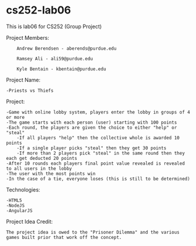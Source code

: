 # cs252-lab06
This is lab06 for CS252 (Group Project)

Project Members:

		Andrew Berendsen - aberends@purdue.edu

		Ramsey Ali - ali59@purdue.edu

		Kyle Bentain - kbentain@purdue.edu
  
  Project Name:
  
    -Priests vs Thiefs
  
  Project:
  
    -Game with online lobby system, players enter the lobby in groups of 4 or more
    -The game starts with each person (user) starting with 100 points
    -Each round, the players are given the choice to either "help" or "steal" 
    	-If all players "help" then the collective whole is awarded 10 points
    	-If a single player picks "steal" then they get 30 points
    	-If more than 2 players pick "steal" in the same round then they each get deducted 20 points
    -After 10 rounds each players final point value revealed is revealed to all users in the lobby
    -The user with the most points win
    -In the case of a tie, everyone loses (this is still to be determined)
  
  Technologies:
  
    -HTML5
    -NodeJS
    -AngularJS
    
Project Idea Credit:

    The project idea is owed to the "Prisoner Dilemma" and the various games built prior that work off the concept.

